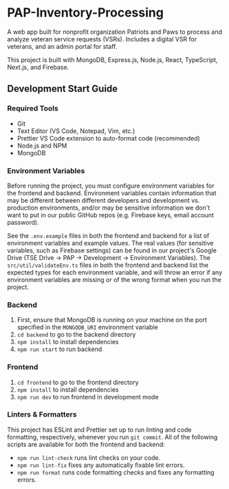 # PAP-Inventory-Processing

A web app built for nonprofit organization Patriots and Paws to process and analyze veteran service requests (VSRs). Includes a digital VSR for veterans, and an admin portal for staff.

This project is built with MongoDB, Express.js, Node.js, React, TypeScript, Next.js, and Firebase.

## Development Start Guide

### Required Tools

- Git
- Text Editor (VS Code, Notepad, Vim, etc.)
- Prettier VS Code extension to auto-format code (recommended)
- Node.js and NPM
- MongoDB

### Environment Variables

Before running the project, you must configure environment variables for the frontend and backend. Environment variables contain information that may be different between different developers and development vs. production environments, and/or may be sensitive information we don't want to put in our public GitHub repos (e.g. Firebase keys, email account password).

See the `.env.example` files in both the frontend and backend for a list of environment variables and example values. The real values (for sensitive variables, such as Firebase settings) can be found in our project's Google Drive (TSE Drive -> PAP -> Development -> Environment Variables). The `src/util/validateEnv.ts` files in both the frontend and backend list the expected types for each environment variable, and will throw an error if any environment variables are missing or of the wrong format when you run the project.

### Backend

1. First, ensure that MongoDB is running on your machine on the port specified in the `MONGODB_URI` environment variable
2. `cd backend` to go to the backend directory
3. `npm install` to install dependencies
4. `npm run start` to run backend

### Frontend

1. `cd frontend` to go to the frontend directory
2. `npm install` to install dependencies
3. `npm run dev` to run frontend in development mode

### Linters & Formatters

This project has ESLint and Prettier set up to run linting and code formatting, respectively, whenever you run `git commit`. All of the following scripts are available for both the frontend and backend:

- `npm run lint-check` runs lint checks on your code.
- `npm run lint-fix` fixes any automatically fixable lint errors.
- `npm run format` runs code formatting checks and fixes any formatting errors.
